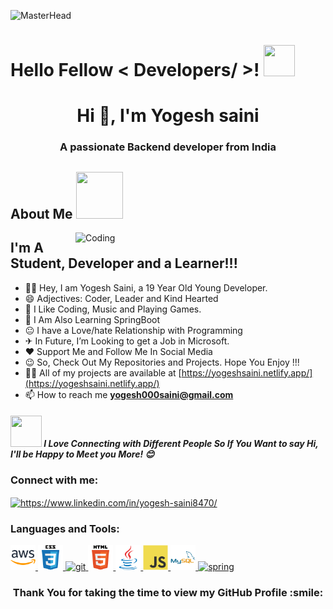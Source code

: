 
![MasterHead](https://media0.giphy.com/headers/GitHub/w8ZJLtJbmuph.gif)

<h1> Hello Fellow < Developers/ >! <img src = "https://raw.githubusercontent.com/MartinHeinz/MartinHeinz/master/wave.gif" width = 50px height=50px> </h1>
<p align='center'>

<h1 align="center">Hi 👋, I'm Yogesh saini</h1>
<h3 align="center">A passionate Backend developer from India</h3>
  



<h2> About Me <img src = "https://media0.giphy.com/media/KDDpcKigbfFpnejZs6/giphy.gif?cid=ecf05e47oy6f4zjs8g1qoiystc56cu7r9tb8a1fe76e05oty&rid=giphy.gif" width = 75px height=75px></h2>


<img align="right" alt="Coding"  width="400" src="https://media0.giphy.com/media/RbDKaczqWovIugyJmW/giphy.gif?cid=790b7611cd4b3ebe42c55b00125e4490953eb88eb303338c&rid=giphy.gif&ct=g">

## I'm A Student, Developer and a Learner!!!
- 👱🏼 Hey, I am Yogesh Saini, a 19 Year Old Young Developer.
- 😄 Adjectives: Coder, Leader and Kind Hearted
- 🌈 I Like Coding, Music and Playing Games.
- 🌱 I Am Also Learning SpringBoot 
- 😐 I have a Love/hate Relationship with Programming
- ✈ In Future, I’m Looking to get a Job in Microsoft.
- ❤️ Support Me and Follow Me In  Social Media
- 😉 So, Check Out My Repositories and Projects. Hope You Enjoy !!!
- 👨‍💻 All of my projects are available at [https://yogeshsaini.netlify.app/](https://yogeshsaini.netlify.app/)
- 📫 How to reach me **yogesh000saini@gmail.com**

  

<h4 align="left"><img src="https://media.giphy.com/media/LnQjpWaON8nhr21vNW/giphy.gif" width="50
" height="50"> <em><b>I Love Connecting with Different People</b> So If You Want to say <b>Hi</b>, I'll be <b>Happy to Meet you More!</b> 😊</em></h4>

<h3 align="left">Connect with me:</h3>
<p align="left">
<a href="https://linkedin.com/in/https://www.linkedin.com/in/yogesh-saini8470/" target="blank"><img align="center" src="https://raw.githubusercontent.com/rahuldkjain/github-profile-readme-generator/master/src/images/icons/Social/linked-in-alt.svg" alt="https://www.linkedin.com/in/yogesh-saini8470/" height="30" width="40" /></a>
</p>

<h3 align="left">Languages and Tools:</h3>
<p align="left"> <a href="https://aws.amazon.com" target="_blank" rel="noreferrer"> <img src="https://raw.githubusercontent.com/devicons/devicon/master/icons/amazonwebservices/amazonwebservices-original-wordmark.svg" alt="aws" width="40" height="40"/> </a> <a href="https://www.w3schools.com/css/" target="_blank" rel="noreferrer"> <img src="https://raw.githubusercontent.com/devicons/devicon/master/icons/css3/css3-original-wordmark.svg" alt="css3" width="40" height="40"/> </a> <a href="https://git-scm.com/" target="_blank" rel="noreferrer"> <img src="https://www.vectorlogo.zone/logos/git-scm/git-scm-icon.svg" alt="git" width="40" height="40"/> </a> <a href="https://www.w3.org/html/" target="_blank" rel="noreferrer"> <img src="https://raw.githubusercontent.com/devicons/devicon/master/icons/html5/html5-original-wordmark.svg" alt="html5" width="40" height="40"/> </a> <a href="https://www.java.com" target="_blank" rel="noreferrer"> <img src="https://raw.githubusercontent.com/devicons/devicon/master/icons/java/java-original.svg" alt="java" width="40" height="40"/> </a> <a href="https://developer.mozilla.org/en-US/docs/Web/JavaScript" target="_blank" rel="noreferrer"> <img src="https://raw.githubusercontent.com/devicons/devicon/master/icons/javascript/javascript-original.svg" alt="javascript" width="40" height="40"/> </a> <a href="https://www.mysql.com/" target="_blank" rel="noreferrer"> <img src="https://raw.githubusercontent.com/devicons/devicon/master/icons/mysql/mysql-original-wordmark.svg" alt="mysql" width="40" height="40"/> </a> <a href="https://spring.io/" target="_blank" rel="noreferrer"> <img src="https://www.vectorlogo.zone/logos/springio/springio-icon.svg" alt="spring" width="40" height="40"/> </a> </p>


 <h3 align="center">Thank You for taking the time to view my GitHub Profile :smile:</h3>

